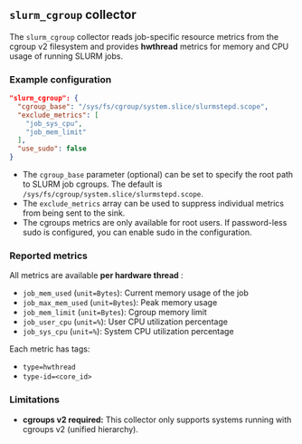<!--
---
title: Slurm cgroup metric collector
description: Collect per-core memory and CPU usage for SLURM jobs from cgroup v2
categories: [cc-metric-collector]
tags: ['Admin']
weight: 3
hugo_path: docs/reference/cc-metric-collector/collectors/slurm_cgroup.md
---
-->

## `slurm_cgroup` collector

The `slurm_cgroup` collector reads job-specific resource metrics from the cgroup v2 filesystem and provides **hwthread** metrics for memory and CPU usage of running SLURM jobs.  

### Example configuration

```json
"slurm_cgroup": {
  "cgroup_base": "/sys/fs/cgroup/system.slice/slurmstepd.scope",
  "exclude_metrics": [
    "job_sys_cpu",
    "job_mem_limit"
  ],
  "use_sudo": false
}
```

* The `cgroup_base` parameter (optional) can be set to specify the root path to SLURM job cgroups. The default is `/sys/fs/cgroup/system.slice/slurmstepd.scope`.
* The `exclude_metrics` array can be used to suppress individual metrics from being sent to the sink.
* The cgroups metrics are only available for root users. If password-less sudo is configured, you can enable sudo in the configuration.

### Reported metrics

All metrics are available **per hardware thread** :

* `job_mem_used` (`unit=Bytes`): Current memory usage of the job
* `job_max_mem_used` (`unit=Bytes`): Peak memory usage
* `job_mem_limit` (`unit=Bytes`): Cgroup memory limit
* `job_user_cpu` (`unit=%`): User CPU utilization percentage
* `job_sys_cpu` (`unit=%`): System CPU utilization percentage

Each metric has tags:

* `type=hwthread`
* `type-id=<core_id>`

### Limitations

* **cgroups v2 required:** This collector only supports systems running with cgroups v2 (unified hierarchy).
